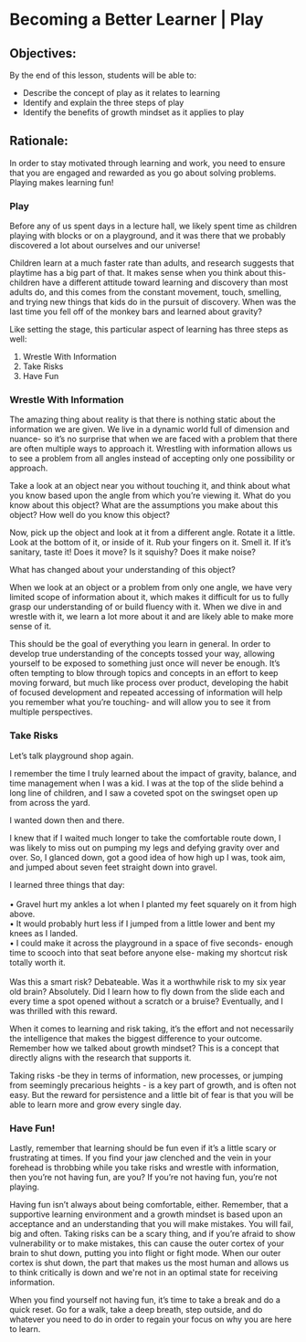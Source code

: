 # Becoming a Better Learner |  Play 

## Objectives:

By the end of this lesson, students will be able to: 
* Describe the concept of play as it relates to learning 
* Identify and explain the three steps of play 
* Identify the benefits of growth mindset as it applies to play

## Rationale:

In order to stay motivated through learning and work, you need to ensure that you are engaged and rewarded as you go about solving problems. Playing makes learning fun! 

### Play

Before any of us spent days in a lecture hall, we likely spent time as children playing with blocks or on a playground, and it was there that we probably discovered a lot about ourselves and our universe!  

Children learn at a much faster rate than adults, and research suggests that playtime has a big part of that. It makes sense when you think about this- children have a different attitude toward learning and discovery than most adults do, and this comes from the constant movement, touch, smelling, and trying new things that kids do in the pursuit of discovery. When was the last time you fell off of the monkey bars and learned about gravity? 

Like setting the stage, this particular aspect of learning has three steps as well: 


1. Wrestle With Information 
2. Take Risks 
3. Have Fun

### Wrestle With Information 
The amazing thing about reality is that there is nothing static about the information we are given. We live in a dynamic world full of dimension and nuance- so it’s no surprise that when we are faced with a problem that there are often multiple ways to approach it. Wrestling with information allows us to see a problem from all angles instead of accepting only one possibility or approach. 

Take a look at an object near you without touching it, and think about what you know based upon the angle from which you’re viewing it. What do you know about this object? What are the assumptions you make about this object? How well do you know this object? 

Now, pick up the object and look at it from a different angle. Rotate it a little. Look at the bottom of it, or inside of it. Rub your fingers on it. Smell it. If it’s sanitary, taste it! Does it move? Is it squishy? Does it make noise? 

What has changed about your understanding of this object? 

When we look at an object or a problem from only one angle, we have very limited scope of information about it, which makes it difficult for us to fully grasp our understanding of or build fluency with it. When we dive in and wrestle with it, we learn a lot more about it and are likely able to make more sense of it. 

This should be the goal of everything you learn in general. In order to develop true understanding of the concepts tossed your way, allowing yourself to be exposed to something just once will never be enough. It’s often tempting to blow through topics and concepts in an effort to keep moving forward, but much like process over product, developing the habit of focused development and repeated accessing of information will help you remember what you’re touching- and will allow you to see it from multiple perspectives. 

### Take Risks
Let’s talk playground shop again. 

I remember the time I truly learned about the impact of gravity, balance, and time management when I was a kid. I was at the top of the slide behind a long line of children, and I saw a coveted spot on the swingset open up from across the yard. 

I wanted down then and there.  

I knew that if I waited much longer to take the comfortable route down, I was likely to miss out on pumping my legs and defying gravity over and over. So, I glanced down, got a good idea of how high up I was, took aim, and jumped about seven feet straight down into gravel. 

I learned three things that day: <br>
<br>
• Gravel hurt my ankles a lot when I planted my feet squarely on it from high above.<br>
• It would probably hurt less if I jumped from a little lower and bent my knees as I landed.<br>
• I could make it across the playground in a space of five seconds- enough time to scooch into that seat before anyone else- making my shortcut risk totally worth it.<br>
<br>
Was this a smart risk? Debateable. Was it a worthwhile risk to my six year old brain? Absolutely. Did I learn how to fly down from the slide each and every time a spot opened without a scratch or a bruise? Eventually, and I was thrilled with this reward. 

When it comes to learning and risk taking, it’s the effort and not necessarily the intelligence that makes the biggest difference to your outcome. Remember how we talked about growth mindset? This is a concept that directly aligns with the research that supports it. 

Taking risks -be they in terms of information, new processes, or jumping from seemingly precarious heights - is a key part of growth, and is often not easy. But the reward for persistence and a little bit of fear is that you will be able to learn more and grow every single day. 

### Have Fun! 
Lastly, remember that learning should be fun even if it’s a little scary or frustrating at times. If you find your jaw clenched and the vein in your forehead is throbbing while you take risks and wrestle with information, then you’re not having fun, are you? If you’re not having fun, you’re not playing. 

Having fun isn’t always about being comfortable, either. Remember, that a supportive learning environment and a growth mindset is based upon an acceptance and an understanding that you will make mistakes. You will fail, big and often. Taking risks can be a scary thing, and if you’re afraid to show vulnerability or to make mistakes, this can cause the outer cortex of your brain to shut down, putting you into flight or fight mode. When our outer cortex is shut down, the part that makes us the most human and allows us to think critically is down and we're not in an optimal state for receiving information. 

When you find yourself not having fun, it’s time to take a break and do a quick reset. Go for a walk, take a deep breath, step outside, and do whatever you need to do in order to regain your focus on why you are here to learn. 

